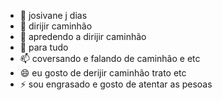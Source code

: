 - 👋 josivane   j  dias 
- 👀 dirijir caminhão 
- 🌱 apredendo a dirijir caminhão
- 💞️ para tudo 
- 📫 coversando e falando de caminhão e etc
- 😄 eu gosto de derijir caminhão trato etc
- ⚡ sou engrasado e gosto de atentar as pesoas

<!---
jos725/jos725 is a ✨ special ✨ repository because its `README.md` (this file) appears on your GitHub profile.
You can click the Preview link to take a look at your changes.
--->
